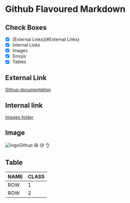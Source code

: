 # Github Flavoured Markdown
## Check Boxes
- [x] [External Links](#External Links)
- [x] Internal Links
- [x] Images 
- [x] Emojis
- [x] Tables
## External Link
[Githup documentation](https://help.github.com/en)
## Internal link
[Images folder](https://github.com/fredymontalvo/authotring/tree/main/images)
## Image
![logoGithup](https://github.com/DCI-FbW-WD-23-D02-A/BDL-publishing-authoring/blob/main/images/logo.png)
:smile: 😢 :ok_hand:
## Table
| NAME | CLASS |
|------|-------|
| ROW  |   1   |
| ROW  |   2   |
